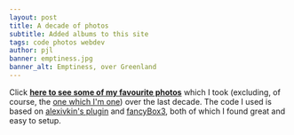 ```yaml
---
layout: post
title: A decade of photos
subtitle: Added albums to this site
tags: code photos webdev
author: pjl
banner: emptiness.jpg
banner_alt: Emptiness, over Greenland
---
```


Click [__here to see some of my favourite photos__](/photos/decade/) which I took (excluding, of course, the [one which I'm one](/photos/decade/two_hikers,_greenland.jpg)) over the last decade.  The code I used is based on [alexivkin's plugin](https://github.com/alexivkin/Jekyll-Art-Gallery-Plugin) and [fancyBox3](http://fancyapps.com/fancybox/3/), both of which I found great and easy to setup.
